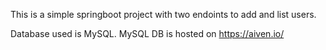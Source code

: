 This is a simple springboot project with two endoints to add and list users.

Database used is MySQL. MySQL DB is hosted on https://aiven.io/ 

